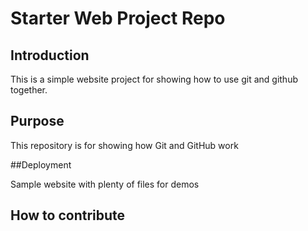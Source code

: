 # Starter Web Project Repo
## Introduction 
This is a simple website project for showing how to use git and github together.
## Purpose 
This repository is for showing how Git and GitHub work

##Deployment

Sample website with plenty of files for demos 

## How to contribute 